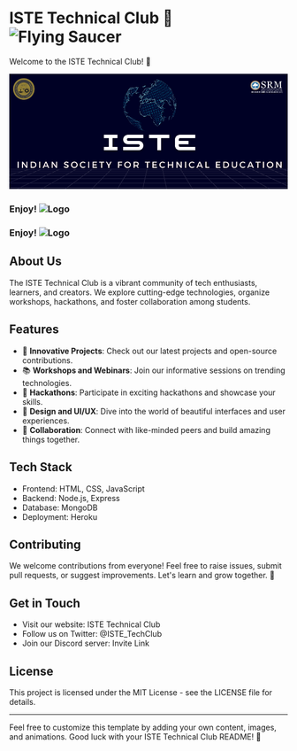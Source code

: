 # ISTE Technical Club 🚀  <img src="https://raw.githubusercontent.com/Tarikul-Islam-Anik/Animated-Fluent-Emojis/master/Emojis/Travel%20and%20places/Flying%20Saucer.png" alt="Flying Saucer" width="25" height="25" />

Welcome to the ISTE Technical Club! 🚀

![Logo](https://raw.githubusercontent.com/kartikey-mittal/dsa7/main/demo.png)

### Enjoy! ![Logo](https://raw.githubusercontent.com/Tarikul-Islam-Anik/Animated-Fluent-Emojis/master/Emojis/Objects/Light%20Bulb.png)

### Enjoy! <img src="https://raw.githubusercontent.com/Tarikul-Islam-Anik/Animated-Fluent-Emojis/master/Emojis/Objects/Light%20Bulb.png" alt="Logo" width="25" height="25">



## About Us

The ISTE Technical Club is a vibrant community of tech enthusiasts, learners, and creators. We explore cutting-edge technologies, organize workshops, hackathons, and foster collaboration among students.

## Features

- 🌟 **Innovative Projects**: Check out our latest projects and open-source contributions.
- 📚 **Workshops and Webinars**: Join our informative sessions on trending technologies.
- 🚀 **Hackathons**: Participate in exciting hackathons and showcase your skills.
- 🎨 **Design and UI/UX**: Dive into the world of beautiful interfaces and user experiences.
- 🤝 **Collaboration**: Connect with like-minded peers and build amazing things together.

## Tech Stack

- Frontend: HTML, CSS, JavaScript
- Backend: Node.js, Express
- Database: MongoDB
- Deployment: Heroku

## Contributing

We welcome contributions from everyone! Feel free to raise issues, submit pull requests, or suggest improvements. Let's learn and grow together. 🌱

## Get in Touch

- Visit our website: ISTE Technical Club
- Follow us on Twitter: @ISTE_TechClub
- Join our Discord server: Invite Link

## License

This project is licensed under the MIT License - see the LICENSE file for details.

---

Feel free to customize this template by adding your own content, images, and animations. Good luck with your ISTE Technical Club README! 🎉

